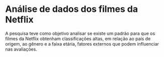 # Análise de dados dos filmes da Netflix

A pesquisa teve como objetivo analisar se existe um padrão para que os filmes da Netflix
obtenham classificações altas, em relação ao país de origem, ao gênero e a faixa etária, fatores
externos que podem influenciar nas avaliações.